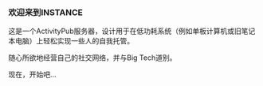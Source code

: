 ### 欢迎来到INSTANCE
这是一个ActivityPub服务器，设计用于在低功耗系统（例如单板计算机或旧笔记本电脑）上轻松实现一些人的自我托管。

随心所欲地经营自己的社交网络，并与Big Tech道别。

现在，开始吧...
